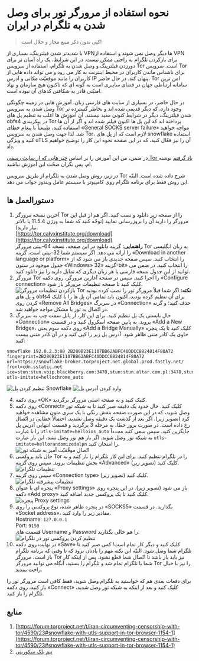 # نحوه استفاده از مرورگر تور برای وصل شدن به تلگرام در ایران
> کپی بدون ذکر منبع مجاز و حلال است!

با شدیدتر شدن فیلترینگ، بسیاری از VPNها دیگر وصل نمی شوند و استفاده از VPN برای بازکردن تلگرام به راحتی ممکن نیست. در این شرایط، یک راه آسان تر برای دورزدن فیلترینگ و وصل شدن به تلگرام، استفاده از سرویس Tor است. سرویس Tor برای ناشناس ماندن کاربران در محیط اینترنت به کار می رود و می تواند داده هایی از کاربران را مانند موقعیّت مکانی و آدرس IP پنهان کند. در حال حاضر، Tor امن ترین سامانه ارتباطی جهان در فضای سایبری است به گونه ای که تاکنون هیچ سازمان و نهاد امنیّتی قادر به شکافتن کدهای آن نبوده است.

در حال حاضر، در بسیاری از سایت های فارسی زبان، آموزش هایی در زمینه چگونگی وصل شدن به سرویس Tor وجود دارد، که دیگر قدیمی شده اند و بخاطر گسترده تر شدن فیلترینگ، دیگر در شرایط کنونی مفید نیستند. آن آموزش ها اغلب به تنظیم پل های obfs4 در پیکربندی Tor پرداخته اند که این پل ها اکنون فیلتر شده اند و اگر از آن ها استفاده کنید، طبیعتاً با پیغام خطای «General SOCKS server failure» مواجه خواهید شد. لذا جهت وصل شدن به سرویس Tor، لازم است که از پل های snowflake استفاده کنید و ویژگی uTLS آن را نیز فعّال کنید، که در این صفحه نحوه این کار را توضیح خواهیم داد.

در ضمن، من این آموزش را بر اساس [چیز هایی که از سایت رسمی Tor یاد گرفتم](https://forum.torproject.net/t/iran-circumventing-censorship-with-tor/4590/23#snowflake-with-utls-support-in-tor-browser-1154-1) نوشته ام، پس نگران صحّت این آموزش نباشید.

در زیر، روش وصل شدن به تلگرام از طریق سرویس Tor شرح داده شده است. البتّه این روش فقط برای برنامه تلگرام روی کامپیوتر با سیستم عامل ویندوز جواب می دهد.

## دستورالعمل ها
1. آخرین نسخه مرورگر Tor را از صفحه زیر دانلود و نصب کنید. اگر هم از قبل این مرورگر را دارید آن را بروزرسانی نمایید (توجّه کنید که شما به ورژن 11.5.4 یا بالاتر نیاز دارید).  
[https://tor.calyxinstitute.org/download](https://tor.calyxinstitute.org/download)  
**راهنمایی:** گزینه دانلود در این صفحه، نسخه 64-بیتی مرورگر Tor به زبان انگلیسی را ارائه می دهد. اگر سیستم شما 32-بیتی است، گزینه «Download in another language or platform» را انتخاب کنید. سپس صفحه جدیدی باز می شود که از جدول موجود در ستون «Windows» گزینه «32-bit» را انتخاب کنید. در ضمن می توانید از این جدول نسخه فارسی یا هر زبان دیگری که تمایل دارید را نیز دانلود کنید.
2. مرورگر Tor را اجرا کنید. سپس در صفحه آغازین مرورگر، روی دکمه «Configure connection» کلیک کنید تا صفحه تنظیمات مرورگر باز شود.  
![بازکردن تنظیمات مرورگر Tor](/assets/images/open_tor_settings.png)
**نکته:** اگر شما قبلاً مرورگر تور را نصب کرده بودید و پل های obfs4 برای آن تنظیم کرده بودید، اکنون باید تمامی آن پل ها را با کلیک کردن روی «Remove All Bridges» در سربرگ «Connection» حذف کنید؛ و گرنه در اتّصال به تور با مشکل مواجه خواهید شد.
3. حال بایستی یک پل تنظیم کنید. برای این کار، از پانل سمت چپ به سربرگ «Connection» بروید. به پایین صفحه اسکرول کنید و در قسمت «Add a New Bridge»، روی دکمه سوم یعنی «Add a Bridge Manually» کلیک کنید تا یک پنجره حاوی یک کادر متنی ظاهر شود. آدرس پل زیر را کپی کنید و در آن کادر متنی پیست کنید:  
```
snowflake 192.0.2.3:80 2B280B23E1107BB62ABFC40DDCC8824814F80A72 fingerprint=2B280B23E1107BB62ABFC40DDCC8824814F80A72 url=https://snowflake-broker.torproject.net.global.prod.fastly.net/ front=cdn.sstatic.net ice=stun:stun.voip.blackberry.com:3478,stun:stun.altar.com.pl:3478,stun:stun.antisip.com:3478,stun:stun.bluesip.net:3478,stun:stun.dus.net:3478,stun:stun.epygi.com:3478,stun:stun.sonetel.com:3478,stun:stun.sonetel.net:3478,stun:stun.stunprotocol.org:3478,stun:stun.uls.co.za:3478,stun:stun.voipgate.com:3478,stun:stun.voys.nl:3478 utls-imitate=hellochrome_auto
```
![تنظیم کردن پل Snowflake](/assets/images/bridge_settings.png)
![وارد کردن آدرس پل](/assets/images/add_bridge_manually.png)

4. روی دکمه «OK» کلیک کنید و به صفحه اصلی مرورگر برگردید.
5. روی دکمه «Connect» کلیک کنید. حال حدود یک دقیقه صبر کنید تا به شبکه تور وصل شوید، که در این صورت صفحه بنفش رنگی با یک سری متون مشاهده خواهید کرد (تصویر زیر). اگر بعد از گذشت یک دقیقه وصل نشدید، احتمالاً خطایی در اتّصال رخ داده است. در صورت بروز خطا، به مرحله 3 برگردید و قسمت انتهایی آدرس پل را با عبارت `utls-imitate=helloios_auto` جایگزین کنید. سپس سعی کنید مجدداً به شبکه تور وصل شوید. اگر باز هم تور وصل نشد، این بار عبارت `utls-imitate=hellorandomizedalpn` را امتحان کنید.  
![اتّصال موفّقیّت آمیز به شبکه تور](/assets/images/connection_success.png)
6. حال باید پروکسی Tor را در تلگرام تنظیم کنید. برای این کار تلگرام را باز کنید و به بخش تنظیمات بروید. سپس روی گزینه «Advanced» کلیک کنید (تصویر زیر).  
![تنظیمات تلگرام](/assets/images/telegram_settings.png)
7. سپس روی گزینه «Connection type» کلیک کنید (تصویر زیر).  
![تنظیمات پیشرفته تلگرام](/assets/images/tg_advanced_settings.png)
8. پنجره ای با عنوان «Proxy settings» باز می شود (تصویر زیر). در این پنجره روی دکمه «Add proxy» کلیک کنید تا یک پروکسی جدید اضافه کنید.  
![پنجره Proxy settings](/assets/images/tg_proxy_settings.png)
9. در پنجره ظاهر شده، نوع پروکسی را روی «SOCKS5» بگذارید. در قسمت «Socket address»، مقادیر زیر را وارد کنید.  
Hostname: `127.0.0.1`  
Port: `9150`  
قسمت های Username و Password را هم خالی بگذارید.  
![تنظیم کردن پروکسی تور در تلگرام](/assets/images/tor_local_proxy.png)
10. در نهایت روی دکمه «Save» کلیک کنید و دیگر کار تمام است! کمی صبر کنید تا تلگرام شما وصل شود.  البتّه این نکته مهم را یادتان نرود که تا وقتی که برنامه تلگرام باز است، مرورگر Tor نیز باید باز باشد تا اتّصال شما قطع نشود. پس از اینکه کار شما با تلگرام تمام شد و تلگرام را بستید، آنگاه می توانید مرورگر Tor را نیز با خیال راحت ببندید.

برای دفعات بعدی هم که خواستید به تلگرام وصل شوید، فقط کافی است مرورگر تور را باز کنید، روی دکمه «Connect» کلیک کنید و بعد از اینکه به شبکه تور وصل شدید، تلگرام را باز کنید.

## منابع
1. [https://forum.torproject.net/t/iran-circumventing-censorship-with-tor/4590/23#snowflake-with-utls-support-in-tor-browser-1154-1](https://forum.torproject.net/t/iran-circumventing-censorship-with-tor/4590/23#snowflake-with-utls-support-in-tor-browser-1154-1)
2. [تیم بلک سکوریتی](https://blacksecurityteam.com/troubleshoot-a-tor-broswer-connection/)

